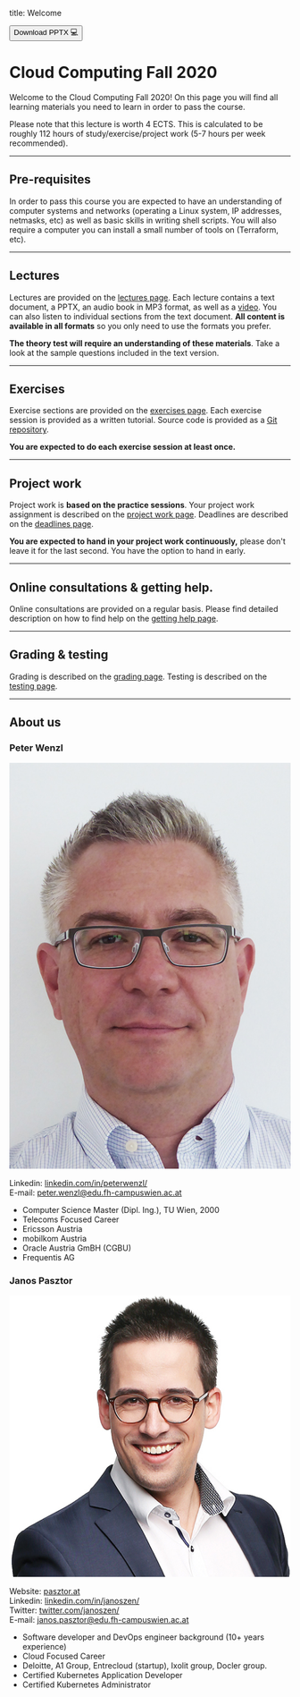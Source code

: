 title: Welcome

<div class="download">
<a href="about.pptx"><button>Download PPTX 💻</button></a>
</div>

<h1>Cloud Computing Fall 2020</h1>

Welcome to the Cloud Computing Fall 2020! On this page you will find all learning materials you need to learn in order to pass the course.

Please note that this lecture is worth 4 ECTS. This is calculated to be roughly 112 hours of study/exercise/project work (5-7 hours per week recommended).

---

## Pre-requisites

In order to pass this course you are expected to have an understanding of computer systems and networks (operating a Linux system, IP addresses, netmasks, etc) as well as basic skills in writing shell scripts. You will also require a computer you can install a small number of tools on (Terraform, etc).

---

## Lectures

Lectures are provided on the [lectures page](/lectures). Each lecture contains a text document, a PPTX, an audio book in MP3 format, as well as a [video](https://www.youtube.com/channel/UC4U8FauY-SiYQJAbwDA_68g/). You can also listen to individual sections from the text document. **All content is available in all formats** so you only need to use the formats you prefer.

**The theory test will require an understanding of these materials**. Take a look at the sample questions included in the text version. 

---

## Exercises

Exercise sections are provided on the [exercises page](/exercises/). Each exercise session is provided as a written tutorial. Source code is provided as a [Git repository](https://github.com/FH-Cloud-Computing).

**You are expected to do each exercise session at least once.**

---

## Project work

Project work is **based on the practice sessions**. Your project work assignment is described on the [project work page](/projectwork). Deadlines are described on the [deadlines page](/deadlines).

**You are expected to hand in your project work continuously,** please don't leave it for the last second. You have the option to hand in early.

---

## Online consultations & getting help.

Online consultations are provided on a regular basis. Please find detailed description on how to find help on the [getting help page](/help).

---

## Grading & testing

Grading is described on the [grading page](/grading). Testing is described on the [testing page](/testing).

---

## About us

### Peter Wenzl

<aside>
<img src="peter-wenzl.jpg" alt="A photo of Peter Wenzl, a middle aged man with short gray hair and square glasses." />
</aside>

Linkedin: [linkedin.com/in/peterwenzl/](https://www.linkedin.com/in/peterwenzl/) <br />
E-mail: [peter.wenzl@edu.fh-campuswien.ac.at](mailto:peter.wenzl@edu.fh-campuswien.ac.at)

- Computer Science Master (Dipl. Ing.), TU Wien, 2000
- Telecoms Focused Career
- Ericsson Austria
- mobilkom Austria
- Oracle Austria GmBH (CGBU)
- Frequentis AG

### Janos Pasztor

<aside>
<img src="janos-pasztor.jpg" alt="A photo of Janos Pasztor, a man in his thirties with short, dark brown hair and round glasses." />
</aside>

Website: [pasztor.at](https://pasztor.at) <br />
Linkedin: [linkedin.com/in/janoszen/](https://www.linkedin.com/in/janoszen/) <br />
Twitter: [twitter.com/janoszen/](https://twitter.com/janoszen/) <br />
E-mail: [janos.pasztor@edu.fh-campuswien.ac.at](mailto:janos.pasztor@edu.fh-campuswien.ac.at) <br />

- Software developer and DevOps engineer background (10+ years experience)
- Cloud Focused Career
- Deloitte, A1 Group, Entrecloud (startup), Ixolit group, Docler group.
- Certified Kubernetes Application Developer
- Certified Kubernetes Administrator
